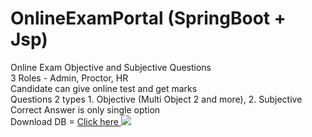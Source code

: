 # OnlineExamPortal (SpringBoot + Jsp)
Online Exam Objective and Subjective Questions <br/>
3 Roles - Admin, Proctor, HR <br/>
Candidate can give online test and get marks <br/>
Questions 2 types 1. Objective (Multi Object 2 and more), 2. Subjective <br/>
Correct Answer is only single option <br/>
Download DB = <a href="https://nandlal8949.github.io/demo/OnlineExamPortalDB.zip"> Click here </a>
<img src="https://nandlal8949.github.io/demo/dashboard.png">
